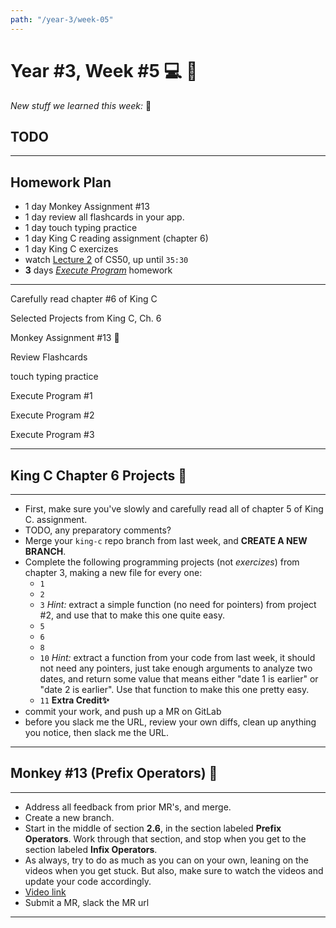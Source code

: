 ```yaml
---
path: "/year-3/week-05"
---
```


# Year #3, Week #5 💻 🎾

_New stuff we learned this week:_ 🤔

## TODO

---

## Homework Plan

- 1 day Monkey Assignment #13
- 1 day review all flashcards in your app.
- 1 day touch typing practice
- 1 day King C reading assignment (chapter 6)
- 1 day King C exercizes
- watch [Lecture 2](https://htc-viewer.netlify.app/?id=8PrOp9t0PyQ) of CS50, up
  until `35:30`
- **3** days [_Execute Program_](https://www.executeprogram.com) homework

---

<Checkable id="read-king">Carefully read chapter #6 of King C</Checkable>

<Checkable id="king-6">Selected Projects from King C, Ch. 6</Checkable>

<Checkable id="monkey-13">Monkey Assignment #13 🐒</Checkable>

<Checkable id="flash-review">Review Flashcards</Checkable>

<Checkable id="typing">touch typing practice</Checkable>

<Checkable id="xp-1">Execute Program #1</Checkable>

<Checkable id="xp-2">Execute Program #2</Checkable>

<Checkable id="xp-3">Execute Program #3</Checkable>

---

## King C Chapter 6 Projects 👑

---

- First, make sure you've slowly and carefully read all of chapter 5 of King C.
  assignment.
- TODO, any preparatory comments?
- Merge your `king-c` repo branch from last week, and **CREATE A NEW BRANCH**.
- Complete the following programming projects (not _exercizes_) from chapter 3,
  making a new file for every one:
  - `1`
  - `2`
  - `3` _Hint:_ extract a simple function (no need for pointers) from project
    #2, and use that to make this one quite easy.
  - `5`
  - `6`
  - `8`
  - `10` _Hint:_ extract a function from your code from last week, it should not
    need any pointers, just take enough arguments to analyze two dates, and
    return some value that means either "date 1 is earlier" or "date 2 is
    earlier". Use that function to make this one pretty easy.
  - `11` **Extra Credit✨**
- commit your work, and push up a MR on GitLab
- before you slack me the URL, review your own diffs, clean up anything you
  notice, then slack me the URL.

---

## Monkey #13 (Prefix Operators) 🐒

---

- Address all feedback from prior MR's, and merge.
- Create a new branch.
- Start in the middle of section **2.6**, in the section labeled **Prefix
  Operators**. Work through that section, and stop when you get to the section
  labeled **Infix Operators**.
- As always, try to do as much as you can on your own, leaning on the videos
  when you get stuck. But also, make sure to watch the videos and update your
  code accordingly.
- [Video link](http://jared.howtocomputer.link/monkey/16--2.6-parsing-prefix-operators.mp4)
- Submit a MR, slack the MR url

---
